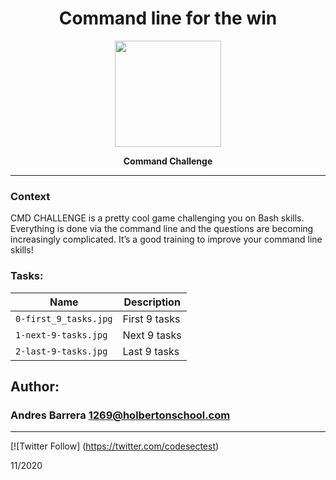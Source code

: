 <H1 align="center"> Command line for the win  </H1>

<p align="center">
   <a href="https://cmdchallenge.com/"><img src="https://cmdchallenge.com/img/cmdchallenge.png" width="170" height="170"/></a>

<p align="center"> 
   <b>Command Challenge</b>
                
----
<H3> Context </H3>
   
CMD CHALLENGE is a pretty cool game challenging you on Bash skills. Everything is done via the command line and the questions are becoming increasingly complicated. It’s a good training to improve your command line skills!


### Tasks:

| Name | Description                    |
| ------------- | ------------------------------ |
| `0-first_9_tasks.jpg`     | First 9 tasks    |
| `1-next-9-tasks.jpg`      | Next 9 tasks     |
| `2-last-9-tasks.jpg`      | Last 9 tasks     |

## Author: 
### Andres Barrera <1269@holbertonschool.com>
----
[![Twitter Follow] (https://twitter.com/codesectest)

11/2020